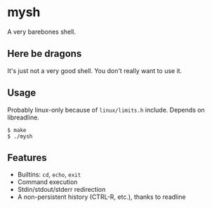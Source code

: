 # mysh

A very barebones shell.

## Here be dragons

It's just not a very good shell. You don't really want to use it.

## Usage

Probably linux-only because of `linux/limits.h` include.
Depends on libreadline.

```
$ make
$ ./mysh
```

## Features

* Builtins: `cd`, `echo`, `exit`
* Command execution
* Stdin/stdout/stderr redirection
* A non-persistent history (CTRL-R, etc.), thanks to readline
